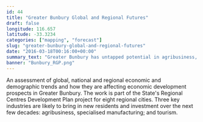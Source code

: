 ```yaml
---
id: 44
title: "Greater Bunbury Global and Regional Futures"
draft: false
longitude: 116.657
latitude: -33.3234
categories: ["mapping", "forecast"]
slug: "greater-bunbury-global-and-regional-futures"
date: "2016-03-18T00:16:00+00:00"
summary_text: "Greater Bunbury has untapped potential in agribusiness, manufacturing and tourism"
banner: "Bunbury_RGP.png"
---
```


An assessment of global, national and regional economic and demographic&nbsp;trends and how they are affecting economic development prospects in Greater Bunbury. The work is part of the State's Regional Centres Development Plan project for eight regional cities. Three key industries are likely to bring in new residents and investment over the next few decades: agribusiness, specialised manufacturing; and tourism.&nbsp;
